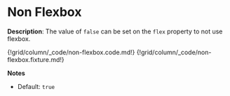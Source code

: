 # Non Flexbox

__Description__: The value of `false` can be set on the `flex` property to not use flexbox.

{!grid/column/_code/non-flexbox.code.md!}
{!grid/column/_code/non-flexbox.fixture.md!}

__Notes__

+ Default: `true`

<div class="cf"></div>
<div class="end"></div>

